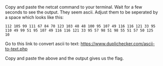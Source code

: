Copy and paste the netcat command to your terminal. Wait for a few seconds to see the output. They seem ascii. Adjust them to be seperated by a space which looks like this:

```112 105 99 111 67 84 70 123 103 48 48 100 95 107 49 116 116 121 33 95 110 49 99 51 95 107 49 116 116 121 33 95 57 98 51 98 55 51 57 50 125 10```

Go to this link to convert ascii to text: https://www.duplichecker.com/ascii-to-text.php

Copy and paste the above and the output gives us the flag.
